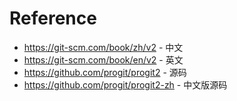 # Reference
- https://git-scm.com/book/zh/v2 - 中文
- https://git-scm.com/book/en/v2 - 英文
- https://github.com/progit/progit2 - 源码
- https://github.com/progit/progit2-zh - 中文版源码
